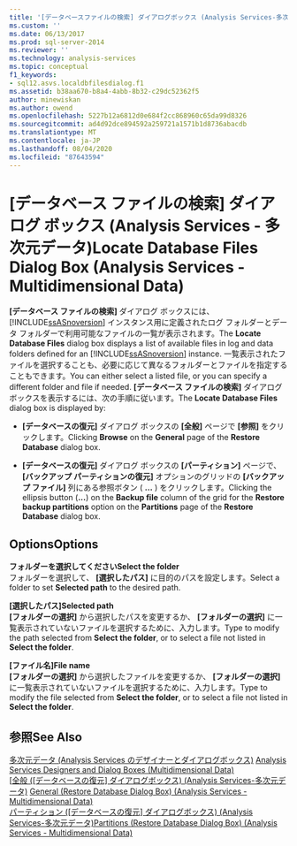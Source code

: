 ```yaml
---
title: '[データベースファイルの検索] ダイアログボックス (Analysis Services-多次元データ) |Microsoft Docs'
ms.custom: ''
ms.date: 06/13/2017
ms.prod: sql-server-2014
ms.reviewer: ''
ms.technology: analysis-services
ms.topic: conceptual
f1_keywords:
- sql12.asvs.localdbfilesdialog.f1
ms.assetid: b38aa670-b8a4-4abb-8b32-c29dc52362f5
author: minewiskan
ms.author: owend
ms.openlocfilehash: 5227b12a6812d0e684f2cc868960c65da99d8326
ms.sourcegitcommit: ad4d92dce894592a259721a1571b1d8736abacdb
ms.translationtype: MT
ms.contentlocale: ja-JP
ms.lasthandoff: 08/04/2020
ms.locfileid: "87643594"
---
```

# <a name="locate-database-files-dialog-box-analysis-services---multidimensional-data"></a><span data-ttu-id="a8804-102">[データベース ファイルの検索] ダイアログ ボックス (Analysis Services - 多次元データ)</span><span class="sxs-lookup"><span data-stu-id="a8804-102">Locate Database Files Dialog Box (Analysis Services - Multidimensional Data)</span></span>
  <span data-ttu-id="a8804-103">**[データベース ファイルの検索]** ダイアログ ボックスには、 [!INCLUDE[ssASnoversion](../includes/ssasnoversion-md.md)] インスタンス用に定義されたログ フォルダーとデータ フォルダーで利用可能なファイルの一覧が表示されます。</span><span class="sxs-lookup"><span data-stu-id="a8804-103">The **Locate Database Files** dialog box displays a list of available files in log and data folders defined for an [!INCLUDE[ssASnoversion](../includes/ssasnoversion-md.md)] instance.</span></span> <span data-ttu-id="a8804-104">一覧表示されたファイルを選択することも、必要に応じて異なるフォルダーとファイルを指定することもできます。</span><span class="sxs-lookup"><span data-stu-id="a8804-104">You can either select a listed file, or you can specify a different folder and file if needed.</span></span> <span data-ttu-id="a8804-105">**[データベース ファイルの検索]** ダイアログ ボックスを表示するには、次の手順に従います。</span><span class="sxs-lookup"><span data-stu-id="a8804-105">The **Locate Database Files** dialog box is displayed by:</span></span>  
  
-   <span data-ttu-id="a8804-106">**[データベースの復元]** ダイアログ ボックスの **[全般]** ページで **[参照]** をクリックします。</span><span class="sxs-lookup"><span data-stu-id="a8804-106">Clicking **Browse** on the **General** page of the **Restore Database** dialog box.</span></span>  
  
-   <span data-ttu-id="a8804-107">**[データベースの復元]** ダイアログ ボックスの **[パーティション]** ページで、 **[バックアップ パーティションの復元]** オプションのグリッドの **[バックアップ ファイル]** 列にある参照ボタン ( **...** ) をクリックします。</span><span class="sxs-lookup"><span data-stu-id="a8804-107">Clicking the ellipsis button (**...**) on the **Backup file** column of the grid for the **Restore backup partitions** option on the **Partitions** page of the **Restore Database** dialog box.</span></span>  
  
## <a name="options"></a><span data-ttu-id="a8804-108">Options</span><span class="sxs-lookup"><span data-stu-id="a8804-108">Options</span></span>  
 <span data-ttu-id="a8804-109">**フォルダーを選択してください**</span><span class="sxs-lookup"><span data-stu-id="a8804-109">**Select the folder**</span></span>  
 <span data-ttu-id="a8804-110">フォルダーを選択して、 **[選択したパス]** に目的のパスを設定します。</span><span class="sxs-lookup"><span data-stu-id="a8804-110">Select a folder to set **Selected path** to the desired path.</span></span>  
  
 <span data-ttu-id="a8804-111">**[選択したパス]**</span><span class="sxs-lookup"><span data-stu-id="a8804-111">**Selected path**</span></span>  
 <span data-ttu-id="a8804-112">**[フォルダーの選択]** から選択したパスを変更するか、 **[フォルダーの選択]** に一覧表示されていないファイルを選択するために、入力します。</span><span class="sxs-lookup"><span data-stu-id="a8804-112">Type to modify the path selected from **Select the folder**, or to select a file not listed in **Select the folder**.</span></span>  
  
 <span data-ttu-id="a8804-113">**[ファイル名]**</span><span class="sxs-lookup"><span data-stu-id="a8804-113">**File name**</span></span>  
 <span data-ttu-id="a8804-114">**[フォルダーの選択]** から選択したファイルを変更するか、 **[フォルダーの選択]** に一覧表示されていないファイルを選択するために、入力します。</span><span class="sxs-lookup"><span data-stu-id="a8804-114">Type to modify the file selected from **Select the folder**, or to select a file not listed in **Select the folder**.</span></span>  
  
## <a name="see-also"></a><span data-ttu-id="a8804-115">参照</span><span class="sxs-lookup"><span data-stu-id="a8804-115">See Also</span></span>  
 <span data-ttu-id="a8804-116">[多次元データ &#40;Analysis Services のデザイナーとダイアログボックス&#41;](analysis-services-designers-and-dialog-boxes-multidimensional-data.md) </span><span class="sxs-lookup"><span data-stu-id="a8804-116">[Analysis Services Designers and Dialog Boxes &#40;Multidimensional Data&#41;](analysis-services-designers-and-dialog-boxes-multidimensional-data.md) </span></span>  
 <span data-ttu-id="a8804-117">[[全般 &#40;[データベースの復元] ダイアログボックス&#41; &#40;Analysis Services-多次元データ&#41;](general-restore-database-dialog-box-analysis-services-multidimensional-data.md) </span><span class="sxs-lookup"><span data-stu-id="a8804-117">[General &#40;Restore Database Dialog Box&#41; &#40;Analysis Services - Multidimensional Data&#41;](general-restore-database-dialog-box-analysis-services-multidimensional-data.md) </span></span>  
 <span data-ttu-id="a8804-118">[パーティション &#40;[データベースの復元] ダイアログボックス&#41; &#40;Analysis Services-多次元データ&#41;](partitions-restore-database-dialog-box-analysis-services-multidimensional-data.md)</span><span class="sxs-lookup"><span data-stu-id="a8804-118">[Partitions &#40;Restore Database Dialog Box&#41; &#40;Analysis Services - Multidimensional Data&#41;](partitions-restore-database-dialog-box-analysis-services-multidimensional-data.md)</span></span>  
  
  
